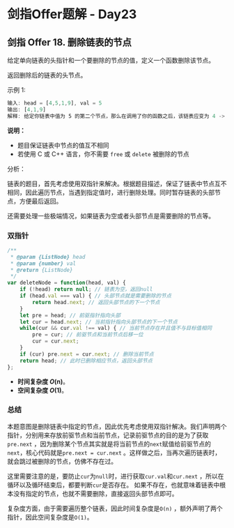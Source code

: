 # **剑指Offer题解 - Day23**

## **剑指 Offer 18. 删除链表的节点**

给定单向链表的头指针和一个要删除的节点的值，定义一个函数删除该节点。

返回删除后的链表的头节点。

示例 1:

```jsx
输入: head = [4,5,1,9], val = 5
输出: [4,1,9]
解释: 给定你链表中值为 5 的第二个节点，那么在调用了你的函数之后，该链表应变为 4 -> 1 -> 9.
```

**说明：**

- 题目保证链表中节点的值互不相同
- 若使用 C 或 C++ 语言，你不需要 `free` 或 `delete` 被删除的节点

分析：

链表的题目，首先考虑使用双指针来解决。根据题目描述，保证了链表中节点互不相同，因此遍历节点，当遇到指定值时，进行删除处理。同时暂存链表的头部节点，方便最后返回。

还需要处理一些极端情况，如果链表为空或者头部节点是需要删除的节点等。

### 双指针

```jsx
/**
 * @param {ListNode} head
 * @param {number} val
 * @return {ListNode}
 */
var deleteNode = function(head, val) {
    if (!head) return null; // 链表为空，返回null
    if (head.val === val) { // 头部节点就是需要删除的节点
        return head.next; // 返回头部节点的下一个节点
    }
    let pre = head; // 前驱指针指向头部
    let cur = head.next; // 当前指针指向头部节点的下一个节点
    while(cur && cur.val !== val) { // 当前节点存在并且值不与目标值相同
        pre = cur; // 前驱节点和当前节点后移一位
        cur = cur.next;
    }
    if (cur) pre.next = cur.next; // 删除当前节点
    return head; // 此时已删除相应节点，返回头部节点
};
```

- **时间复杂度 *O*(n)**。
- **空间复杂度 *O*(1)**。

### 总结

本题意图是删除链表中指定的节点，因此优先考虑使用双指针解决。我们声明两个指针，分别用来存放前驱节点和当前节点，记录前驱节点的目的是为了获取`pre.next` ，因为删除某个节点其实就是将当前节点的`next`赋值给前驱节点的`next`，核心代码就是`pre.next = cur.next` 。这样做之后，当再次遍历链表时，就会跳过被删除的节点，仿佛不存在过。

这里需要注意的是，要防止`cur`为`null`时，进行获取`cur.val`和`cur.next` ，所以在循环以及循环结束后，都要判断`cur`是否存在。 如果不存在，也就意味着链表中根本没有指定的节点，也就不需要删除，直接返回头部节点即可。

复杂度方面，由于需要遍历整个链表，因此时间复杂度是`O(n)` ，额外声明了两个指针，因此空间复杂度是`O(1)`。
